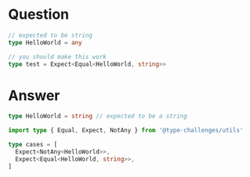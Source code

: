 # Question

```ts
// expected to be string
type HelloWorld = any
```

```ts
// you should make this work
type test = Expect<Equal<HelloWorld, string>>
```

# Answer

```ts
type HelloWorld = string // expected to be a string
```

```ts
import type { Equal, Expect, NotAny } from '@type-challenges/utils'

type cases = [
  Expect<NotAny<HelloWorld>>,
  Expect<Equal<HelloWorld, string>>,
]
```
